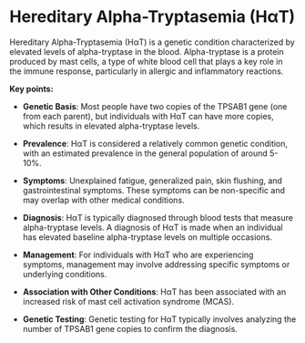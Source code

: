 # Hereditary Alpha-Tryptasemia (HαT)

Hereditary Alpha-Tryptasemia (HαT) is a genetic condition characterized by elevated levels of alpha-tryptase in the blood. Alpha-tryptase is a protein produced by mast cells, a type of white blood cell that plays a key role in the immune response, particularly in allergic and inflammatory reactions.

**Key points:**

* **Genetic Basis**: Most people have two copies of the TPSAB1 gene (one from each parent), but individuals with HαT can have more copies, which results in elevated alpha-tryptase levels.

* **Prevalence**: HαT is considered a relatively common genetic condition, with an estimated prevalence in the general population of around 5-10%.

* **Symptoms**: Unexplained fatigue, generalized pain, skin flushing, and gastrointestinal symptoms. These symptoms can be non-specific and may overlap with other medical conditions.

* **Diagnosis**: HαT is typically diagnosed through blood tests that measure alpha-tryptase levels. A diagnosis of HαT is made when an individual has elevated baseline alpha-tryptase levels on multiple occasions.

* **Management**: For individuals with HαT who are experiencing symptoms, management may involve addressing specific symptoms or underlying conditions.

* **Association with Other Conditions**: HαT has been associated with an increased risk of mast cell activation syndrome (MCAS).

* **Genetic Testing**: Genetic testing for HαT typically involves analyzing the number of TPSAB1 gene copies to confirm the diagnosis.
